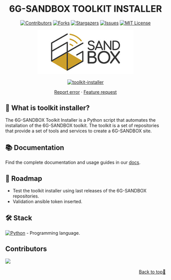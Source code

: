 <a name="readme-top"></a>

<div align="center">

  # 6G-SANDBOX TOOLKIT INSTALLER <!-- omit in toc -->

  [![Contributors][contributors-shield]][contributors-url]
  [![Forks][forks-shield]][forks-url]
  [![Stargazers][stars-shield]][stars-url]
  [![Issues][issues-shield]][issues-url]
  [![MIT License][license-shield]][license-url]

  <a href="https://github.com/6G-SANDBOX/toolkit-installer"><img src="./images/logo.png" width="300" title="toolkit-installer"></a>

  [![toolkit-installer][toolkit-installer-badge]][toolkit-installer-url]

  [Report error](https://github.com/6G-SANDBOX/toolkit-installer/issues/new?assignees=&labels=&projects=&template=bug_report.md) · [Feature request](https://github.com/6G-SANDBOX/toolkit-installer/issues/new?assignees=&labels=&projects=&template=feature_request.md)
</div>

## :wrench: What is toolkit installer?

The 6G-SANDBOX Toolkit Installer is a Python script that automates the installation of the 6G-SANDBOX toolkit. The toolkit is a set of repositories that provide a set of tools and services to create a 6G-SANDBOX site.

## :books: Documentation

Find the complete documentation and usage guides in our [docs](https://6g-sandbox.github.io/docs/category/toolkit-installer).

## :round_pushpin: Roadmap

- Test the toolkit installer using last releases of the 6G-SANDBOX repositories.
- Validation ansible token inserted.

## :hammer_and_wrench: Stack

[![Python][python-badge]][python-url] - Programming language.

## Contributors <!-- omit in toc -->

<a href="https://github.com/6G-SANDBOX/toolkit-installer/graphs/contributors">
  <img src="https://contrib.rocks/image?repo=6G-SANDBOX/toolkit-installer" />
</a>

<p align="right"><a href="#readme-top">Back to top&#x1F53C;</a></p>

<!-- Urls, Shields and Badges -->
[toolkit-installer-badge]: https://img.shields.io/badge/toolkit--installer-v0.1.0-blue
[toolkit-installer-url]: https://github.com/6G-SANDBOX/toolkit-installer/releases/tag/v0.1.0
[python-badge]: https://img.shields.io/badge/Python-3.13.1-blue?style=for-the-badge&logo=python&logoColor=white&labelColor=3776AB
[python-url]: https://www.python.org/downloads/release/python-3131/
[contributors-shield]: https://img.shields.io/github/contributors/6G-SANDBOX/toolkit-installer.svg?style=for-the-badge
[contributors-url]: https://github.com/6G-SANDBOX/toolkit-installer/graphs/contributors
[forks-shield]: https://img.shields.io/github/forks/6G-SANDBOX/toolkit-installer.svg?style=for-the-badge
[forks-url]: https://github.com/6G-SANDBOX/toolkit-installer/network/members
[stars-shield]: https://img.shields.io/github/stars/6G-SANDBOX/toolkit-installer.svg?style=for-the-badge
[stars-url]: https://github.com/6G-SANDBOX/toolkit-installer/stargazers
[issues-shield]: https://img.shields.io/github/issues/6G-SANDBOX/toolkit-installer.svg?style=for-the-badge
[issues-url]: https://github.com/6G-SANDBOX/toolkit-installer/issues
[license-shield]: https://img.shields.io/badge/License-Apache%202.0-green.svg?style=for-the-badge
[license-url]: https://github.com/6G-SANDBOX/toolkit-installer/blob/main/LICENSE